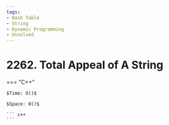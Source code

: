 ```yaml
---
tags:
- Hash Table
- String
- Dynamic Programming
- Unsolved
---
```



# 2262. Total Appeal of A String

=== "C++"

    $Time: O()$

    $Space: O()$

    ``` c++
    ```